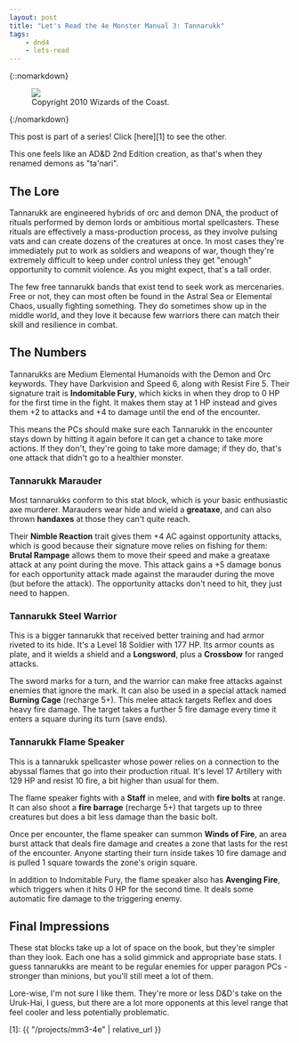 ```yaml
---
layout: post
title: "Let's Read the 4e Monster Manual 3: Tannarukk"
tags:
    - dnd4
    - lets-read
---
```


{::nomarkdown}
<figure class="center">
  <img src="{{ "/assets/wir-mm3-4e-tannaruk.png" | absolute_url }}"/>
  <figcaption>
    Copyright 2010 Wizards of the Coast.
  </figcaption>
</figure>
{:/nomarkdown}

This post is part of a series! Click [here][1] to see the other.

This one feels like an AD&D 2nd Edition creation, as that's when they renamed
demons as "ta'nari".

## The Lore

Tannarukk are engineered hybrids of orc and demon DNA, the product of rituals
performed by demon lords or ambitious mortal spellcasters. These rituals are
effectively a mass-production process, as they involve pulsing vats and can
create dozens of the creatures at once. In most cases they're immediately put to
work as soldiers and weapons of war, though they're extremely difficult to keep
under control unless they get "enough" opportunity to commit violence. As you
might expect, that's a tall order.

The few free tannarukk bands that exist tend to seek work as mercenaries. Free or
not, they can most often be found in the Astral Sea or Elemental Chaos, usually
fighting something. They do sometimes show up in the middle world, and they love
it because few warriors there can match their skill and resilience in combat.

## The Numbers

Tannarukks are Medium Elemental Humanoids with the Demon and Orc keywords. They
have Darkvision and Speed 6, along with Resist Fire 5. Their signature trait is
**Indomitable Fury**, which kicks in when they drop to 0 HP for the first time
in the fight. It makes them stay at 1 HP instead and gives them +2 to attacks
and +4 to damage until the end of the encounter.

This means the PCs should make sure each Tannarukk in the encounter stays down by
hitting it again before it can get a chance to take more actions. If they don't,
they're going to take more damage; if they do, that's one attack that didn't go
to a healthier monster.

### Tannarukk Marauder

Most tannarukks conform to this stat block, which is your basic enthusiastic axe
murderer. Marauders wear hide and wield a **greataxe**, and can also thrown
**handaxes** at those they can't quite reach.

Their **Nimble Reaction** trait gives them +4 AC against opportunity attacks,
which is good because their signature move relies on fishing for them: **Brutal
Rampage** allows them to move their speed and make a greataxe attack at any
point during the move. This attack gains a +5 damage bonus for each opportunity
attack made against the marauder during the move (but before the attack). The
opportunity attacks don't need to hit, they just need to happen.

### Tannarukk Steel Warrior

This is a bigger tannarukk that received better training and had armor riveted to
its hide. It's a Level 18 Soldier with 177 HP. Its armor counts as plate, and it
wields a shield and a **Longsword**, plus a **Crossbow** for ranged attacks.

The sword marks for a turn, and the warrior can make free attacks against
enemies that ignore the mark. It can also be used in a special attack named
**Burning Cage** (recharge 5+). This melee attack targets Reflex and does heavy
fire damage. The target takes a further 5 fire damage every time it enters a
square during its turn (save ends).

### Tannarukk Flame Speaker

This is a tannarukk spellcaster whose power relies on a connection to the abyssal
flames that go into their production ritual. It's level 17 Artillery with 129
HP and resist 10 fire, a bit higher than usual for them.

The flame speaker fights with a **Staff** in melee, and with **fire bolts** at
range. It can also shoot a **fire barrage** (recharge 5+) that targets up to
three creatures but does a bit less damage than the basic bolt.

Once per encounter, the flame speaker can summon **Winds of Fire**, an area
burst attack that deals fire damage and creates a zone that lasts for the rest
of the encounter. Anyone starting their turn inside takes 10 fire damage and is
pulled 1 square towards the zone's origin square.

In addition to Indomitable Fury, the flame speaker also has **Avenging Fire**,
which triggers when it hits 0 HP for the second time. It deals some automatic
fire damage to the triggering enemy.

## Final Impressions

These stat blocks take up a lot of space on the book, but they're simpler than
they look. Each one has a solid gimmick and appropriate base stats. I guess
tannarukks are meant to be regular enemies for upper paragon PCs - stronger than
minions, but you'll still meet a lot of them.

Lore-wise, I'm not sure I like them. They're more or less D&D's take on the
Uruk-Hai, I guess, but there are a lot more opponents at this level range that
feel cooler and less potentially problematic.

[1]: {{ "/projects/mm3-4e" | relative_url }}
